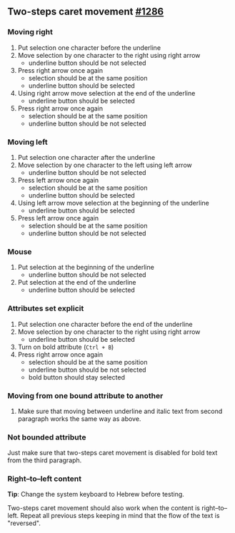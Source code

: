 ## Two-steps caret movement [#1286](https://github.com/ckeditor/ckeditor5-engine/issues/1289)

### Moving right
1. Put selection one character before the underline
2. Move selection by one character to the right using right arrow
	- underline button should be not selected
3. Press right arrow once again
	- selection should be at the same position
	- underline button should be selected
4. Using right arrow move selection at the end of the underline
	- underline button should be selected
5. Press right arrow once again
	- selection should be at the same position
	- underline button should be not selected

### Moving left
1. Put selection one character after the underline
2. Move selection by one character to the left using left arrow
	- underline button should be not selected
3. Press left arrow once again
	- selection should be at the same position
	- underline button should be selected
4. Using left arrow move selection at the beginning of the underline
	- underline button should be selected
5. Press left arrow once again
	- selection should be at the same position
	- underline button should be not selected

### Mouse
1. Put selection at the beginning of the underline
	- underline button should be not selected
2. Put selection at the end of the underline
	- underline button should be  selected

### Attributes set explicit
1. Put selection one character before the end of the underline
2. Move selection by one character to the right using right arrow
	- underline button should be selected
3. Turn on bold attribute (`Ctrl + B`)
3. Press right arrow once again
	- selection should be at the same position
	- underline button should be not selected
	- bold button should stay selected

### Moving from one bound attribute to another
1. Make sure that moving between underline and italic text from second paragraph works the same way as above.

### Not bounded attribute
Just make sure that two-steps caret movement is disabled for bold text from the third paragraph.

### Right–to–left content

**Tip**: Change the system keyboard to Hebrew before testing.

Two-steps caret movement should also work when the content is right–to–left. Repeat all previous steps keeping in mind that the flow of the text is "reversed".

